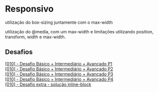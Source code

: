 # Responsivo 

<p>utilização do box-sizing juntamente com o max-width</p>
<p>utilização do @media, com um max-width e limitações utilizando position, transform, width e max-width.

## Desafios

[[010] - Desafio Básico + Intermediário + Avançado P1](https://github.com/Wanhenri/collab_curso_2018_19/commit/2ceb7ca0ffa0542648fd06951cdb7b62e04b3600#diff-1fadc4693026476c7df99d60b31a213d)
<br>
[[010] - Desafio Básico + Intermediário + Avançado P2](https://github.com/Wanhenri/collab_curso_2018_19/commit/5e3b6c5adefa7af40171f7c734bfdb2961d41fb9#diff-622b7883183dbf7d80feb9439befe385)
<br>
[[010] - Desafio Básico + Intermediário + Avançado P3](https://github.com/Wanhenri/collab_curso_2018_19/commit/f6aab6ff0512d50d328b5b548cad4629b2fb7d60#diff-a73b7c0d4dff8a57f7a6c0666a6bd099)
<br>
[[010] - Desafio Básico + Intermediário + Avançado P4](https://github.com/Wanhenri/collab_curso_2018_19/commit/a0f755959f93e0e47799524080f2fd562009d38c#diff-ac1aa4be3f6f504eac8d5989a12dff3e)
<br>
[[010] - Desafio extra - solução inline-block](https://github.com/Wanhenri/collab_curso_2018_19/commit/e5bc34356e22929da8e26bdfd162248912acf2b4#diff-020cb2fb989cc816405f2482588cdc0e)
[](url)

